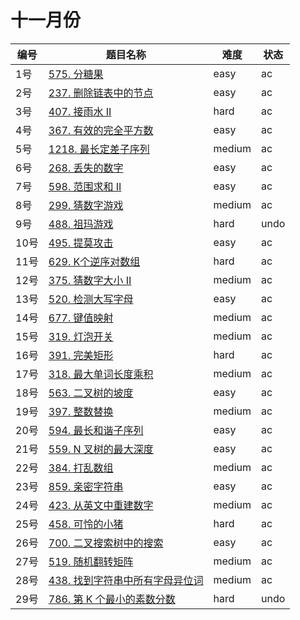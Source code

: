 # 十一月份

**编号**|**题目名称**|**难度**|**状态**
--------|------------|--------|--------
1号|[575. 分糖果](./第1题%20575.%20分糖果)|easy|ac
2号|[237. 删除链表中的节点](./第2题%20237.%20删除链表中的节点)|easy|ac
3号|[407. 接雨水 II](./第3题%20407.%20接雨水%20II)|hard|ac
4号|[367. 有效的完全平方数](./第4题%20367.%20有效的完全平方数)|easy|ac
5号|[1218. 最长定差子序列](./第5题%201218.%20最长定差子序列)|medium|ac
6号|[268. 丢失的数字](./第6题%20268.%20丢失的数字)|easy|ac
7号|[598. 范围求和 II](./第7题%20598.%20范围求和%20II)|easy|ac
8号|[299. 猜数字游戏](./第8题%20299.%20猜数字游戏)|medium|ac
9号|[488. 祖玛游戏](./第9题%20488.%20祖玛游戏)|hard|undo
10号|[495. 提莫攻击](./第10题%20495.%20提莫攻击)|easy|ac
11号|[629. K个逆序对数组](./第11题%20629.%20K个逆序对数组)|hard|ac
12号|[375. 猜数字大小 II](./第12题%20375.%20猜数字大小%20II)|medium|ac
13号|[520. 检测大写字母](./第13题%20520.%20检测大写字母)|easy|ac
14号|[677. 键值映射](./第14题%20677.%20键值映射)|medium|ac
15号|[319. 灯泡开关](./第15题%20319.%20灯泡开关)|medium|ac
16号|[391. 完美矩形](./第16题%20391.%20完美矩形)|hard|ac
17号|[318. 最大单词长度乘积](./第17题%20318.%20最大单词长度乘积)|medium|ac
18号|[563. 二叉树的坡度](./第18题%20563.%20二叉树的坡度)|easy|ac
19号|[397. 整数替换](./第19题%20397.%20整数替换)|medium|ac
20号|[594. 最长和谐子序列](./第20题%20594.%20最长和谐子序列)|easy|ac
21号|[559. N 叉树的最大深度](./第21题%20559.%20N%20叉树的最大深度)|easy|ac
22号|[384. 打乱数组](./第22题%20384.%20打乱数组)|medium|ac
23号|[859. 亲密字符串](./第23题%20859.%20亲密字符串)|easy|ac
24号|[423. 从英文中重建数字](./第24题%20423.%20从英文中重建数字)|medium|ac
25号|[458. 可怜的小猪](./第25题%20458.%20可怜的小猪)|hard|ac
26号|[700. 二叉搜索树中的搜索](./第26题%20700.%20二叉搜索树中的搜索)|easy|ac
27号|[519. 随机翻转矩阵](./第27题%20519.%20随机翻转矩阵)|medium|ac
28号|[438. 找到字符串中所有字母异位词](./第28题%20438.%20找到字符串中所有字母异位词)|medium|ac
29号|[786. 第 K 个最小的素数分数](./第29题%20786.%20第%$20K%20个最小的素数分数)|hard|undo
